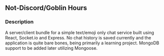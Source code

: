 ## Not-Discord/Goblin Hours

### Description

A server/client bundle for a simple text/emoji only chat service built using React, Socket.io and Express. No chat history is saved currently and the application is quite bare bones, being primarily a learning project. MongoDB support to be added later utilizing Mongoose.